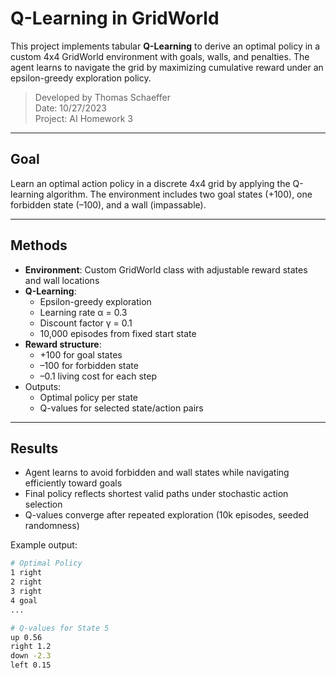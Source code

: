 # Q-Learning in GridWorld

This project implements tabular **Q-Learning** to derive an optimal policy in a custom 4x4 GridWorld environment with goals, walls, and penalties. The agent learns to navigate the grid by maximizing cumulative reward under an epsilon-greedy exploration policy.

> Developed by Thomas Schaeffer  
> Date: 10/27/2023  
> Project: AI Homework 3

---

## Goal

Learn an optimal action policy in a discrete 4x4 grid by applying the Q-learning algorithm. The environment includes two goal states (+100), one forbidden state (–100), and a wall (impassable).

---

## Methods

- **Environment**: Custom GridWorld class with adjustable reward states and wall locations  
- **Q-Learning**:  
  - Epsilon-greedy exploration  
  - Learning rate α = 0.3  
  - Discount factor γ = 0.1  
  - 10,000 episodes from fixed start state  
- **Reward structure**:  
  - +100 for goal states  
  - –100 for forbidden state  
  - –0.1 living cost for each step  
- Outputs:
  - Optimal policy per state  
  - Q-values for selected state/action pairs  

---

## Results

- Agent learns to avoid forbidden and wall states while navigating efficiently toward goals  
- Final policy reflects shortest valid paths under stochastic action selection  
- Q-values converge after repeated exploration (10k episodes, seeded randomness)

Example output:

```bash
# Optimal Policy
1 right  
2 right  
3 right  
4 goal  
...

# Q-values for State 5
up 0.56  
right 1.2  
down -2.3  
left 0.15

